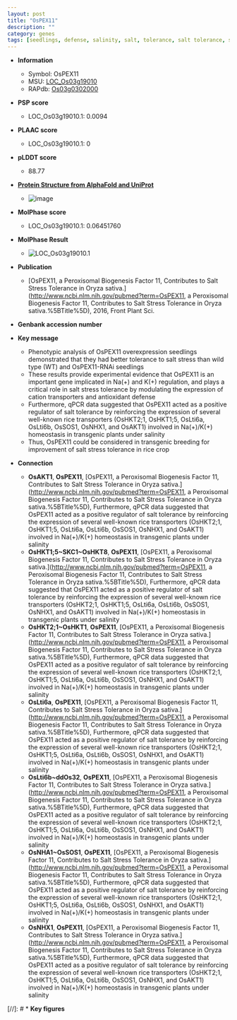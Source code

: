 ```yaml
---
layout: post
title: "OsPEX11"
description: ""
category: genes
tags: [seedlings, defense, salinity, salt, tolerance, salt tolerance, salt stress, stress, homeostasis, breeding, stress tolerance]
---
```


* **Information**  
    + Symbol: OsPEX11  
    + MSU: [LOC_Os03g19010](http://rice.plantbiology.msu.edu/cgi-bin/ORF_infopage.cgi?orf=LOC_Os03g19010)  
    + RAPdb: [Os03g0302000](http://rapdb.dna.affrc.go.jp/viewer/gbrowse_details/irgsp1?name=Os03g0302000)  

* **PSP score**  
    + LOC_Os03g19010.1: 0.0094 

* **PLAAC score**  
    + LOC_Os03g19010.1: 0 

* **pLDDT score**
    + 88.77

* **[Protein Structure from AlphaFold and UniProt](https://www.uniprot.org/uniprotkb/Q10MN2/entry#structure)**
    + ![image](https://ricepsp.github.io/images/Q1/AF-Q10MN2-F1.png)

* **MolPhase score**
    + LOC_Os03g19010.1: 0.06451760

* **MolPhase Result**
    + ![LOC_Os03g19010.1](https://304243504.github.io/Pictures/LOC_Os03g/LOC_Os03g19010.1.png)

* **Publication**  
    + [OsPEX11, a Peroxisomal Biogenesis Factor 11, Contributes to Salt Stress Tolerance in Oryza sativa.](http://www.ncbi.nlm.nih.gov/pubmed?term=OsPEX11, a Peroxisomal Biogenesis Factor 11, Contributes to Salt Stress Tolerance in Oryza sativa.%5BTitle%5D), 2016, Front Plant Sci.

* **Genbank accession number**  

* **Key message**  
    + Phenotypic analysis of OsPEX11 overexpression seedlings demonstrated that they had better tolerance to salt stress than wild type (WT) and OsPEX11-RNAi seedlings
    + These results provide experimental evidence that OsPEX11 is an important gene implicated in Na(+) and K(+) regulation, and plays a critical role in salt stress tolerance by modulating the expression of cation transporters and antioxidant defense
    + Furthermore, qPCR data suggested that OsPEX11 acted as a positive regulator of salt tolerance by reinforcing the expression of several well-known rice transporters (OsHKT2;1, OsHKT1;5, OsLti6a, OsLti6b, OsSOS1, OsNHX1, and OsAKT1) involved in Na(+)/K(+) homeostasis in transgenic plants under salinity
    + Thus, OsPEX11 could be considered in transgenic breeding for improvement of salt stress tolerance in rice crop

* **Connection**  
    + __OsAKT1__, __OsPEX11__, [OsPEX11, a Peroxisomal Biogenesis Factor 11, Contributes to Salt Stress Tolerance in Oryza sativa.](http://www.ncbi.nlm.nih.gov/pubmed?term=OsPEX11, a Peroxisomal Biogenesis Factor 11, Contributes to Salt Stress Tolerance in Oryza sativa.%5BTitle%5D), Furthermore, qPCR data suggested that OsPEX11 acted as a positive regulator of salt tolerance by reinforcing the expression of several well-known rice transporters (OsHKT2;1, OsHKT1;5, OsLti6a, OsLti6b, OsSOS1, OsNHX1, and OsAKT1) involved in Na(+)/K(+) homeostasis in transgenic plants under salinity
    + __OsHKT1;5~SKC1~OsHKT8__, __OsPEX11__, [OsPEX11, a Peroxisomal Biogenesis Factor 11, Contributes to Salt Stress Tolerance in Oryza sativa.](http://www.ncbi.nlm.nih.gov/pubmed?term=OsPEX11, a Peroxisomal Biogenesis Factor 11, Contributes to Salt Stress Tolerance in Oryza sativa.%5BTitle%5D), Furthermore, qPCR data suggested that OsPEX11 acted as a positive regulator of salt tolerance by reinforcing the expression of several well-known rice transporters (OsHKT2;1, OsHKT1;5, OsLti6a, OsLti6b, OsSOS1, OsNHX1, and OsAKT1) involved in Na(+)/K(+) homeostasis in transgenic plants under salinity
    + __OsHKT2;1~OsHKT1__, __OsPEX11__, [OsPEX11, a Peroxisomal Biogenesis Factor 11, Contributes to Salt Stress Tolerance in Oryza sativa.](http://www.ncbi.nlm.nih.gov/pubmed?term=OsPEX11, a Peroxisomal Biogenesis Factor 11, Contributes to Salt Stress Tolerance in Oryza sativa.%5BTitle%5D), Furthermore, qPCR data suggested that OsPEX11 acted as a positive regulator of salt tolerance by reinforcing the expression of several well-known rice transporters (OsHKT2;1, OsHKT1;5, OsLti6a, OsLti6b, OsSOS1, OsNHX1, and OsAKT1) involved in Na(+)/K(+) homeostasis in transgenic plants under salinity
    + __OsLti6a__, __OsPEX11__, [OsPEX11, a Peroxisomal Biogenesis Factor 11, Contributes to Salt Stress Tolerance in Oryza sativa.](http://www.ncbi.nlm.nih.gov/pubmed?term=OsPEX11, a Peroxisomal Biogenesis Factor 11, Contributes to Salt Stress Tolerance in Oryza sativa.%5BTitle%5D), Furthermore, qPCR data suggested that OsPEX11 acted as a positive regulator of salt tolerance by reinforcing the expression of several well-known rice transporters (OsHKT2;1, OsHKT1;5, OsLti6a, OsLti6b, OsSOS1, OsNHX1, and OsAKT1) involved in Na(+)/K(+) homeostasis in transgenic plants under salinity
    + __OsLti6b~ddOs32__, __OsPEX11__, [OsPEX11, a Peroxisomal Biogenesis Factor 11, Contributes to Salt Stress Tolerance in Oryza sativa.](http://www.ncbi.nlm.nih.gov/pubmed?term=OsPEX11, a Peroxisomal Biogenesis Factor 11, Contributes to Salt Stress Tolerance in Oryza sativa.%5BTitle%5D), Furthermore, qPCR data suggested that OsPEX11 acted as a positive regulator of salt tolerance by reinforcing the expression of several well-known rice transporters (OsHKT2;1, OsHKT1;5, OsLti6a, OsLti6b, OsSOS1, OsNHX1, and OsAKT1) involved in Na(+)/K(+) homeostasis in transgenic plants under salinity
    + __OsNHA1~OsSOS1__, __OsPEX11__, [OsPEX11, a Peroxisomal Biogenesis Factor 11, Contributes to Salt Stress Tolerance in Oryza sativa.](http://www.ncbi.nlm.nih.gov/pubmed?term=OsPEX11, a Peroxisomal Biogenesis Factor 11, Contributes to Salt Stress Tolerance in Oryza sativa.%5BTitle%5D), Furthermore, qPCR data suggested that OsPEX11 acted as a positive regulator of salt tolerance by reinforcing the expression of several well-known rice transporters (OsHKT2;1, OsHKT1;5, OsLti6a, OsLti6b, OsSOS1, OsNHX1, and OsAKT1) involved in Na(+)/K(+) homeostasis in transgenic plants under salinity
    + __OsNHX1__, __OsPEX11__, [OsPEX11, a Peroxisomal Biogenesis Factor 11, Contributes to Salt Stress Tolerance in Oryza sativa.](http://www.ncbi.nlm.nih.gov/pubmed?term=OsPEX11, a Peroxisomal Biogenesis Factor 11, Contributes to Salt Stress Tolerance in Oryza sativa.%5BTitle%5D), Furthermore, qPCR data suggested that OsPEX11 acted as a positive regulator of salt tolerance by reinforcing the expression of several well-known rice transporters (OsHKT2;1, OsHKT1;5, OsLti6a, OsLti6b, OsSOS1, OsNHX1, and OsAKT1) involved in Na(+)/K(+) homeostasis in transgenic plants under salinity

[//]: # * **Key figures**  


